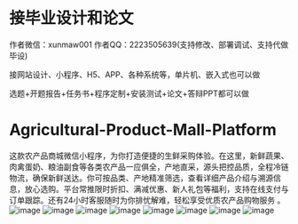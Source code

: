 # 接毕业设计和论文
作者微信：xunmaw001  作者QQ：2223505639(支持修改、部署调试、支持代做毕设)

接网站设计、小程序、H5、APP、各种系统等，单片机、嵌入式也可以做

选题+开题报告+任务书+程序定制+安装测试+论文+答辩PPT都可以做
# Agricultural-Product-Mall-Platform
这款农产品商城微信小程序，为你打造便捷的生鲜采购体验。在这里，新鲜蔬果、肉禽蛋奶、粮油副食等各类农产品一应俱全，产地直采，源头把控品质，全程冷链物流，确保新鲜送达。你可按品类、产地精准筛选，查看详细产品介绍与溯源信息，放心选购。平台常推限时折扣、满减优惠、新人礼包等福利，支持在线支付与订单跟踪。还有24小时客服随时为你排忧解难，轻松享受优质农产品购物服务 。 
![image](https://github.com/user-attachments/assets/fe909fbc-9159-4df7-b769-9c69b4026579)
![image](https://github.com/user-attachments/assets/1644f03f-34fa-410f-8152-fbf49630bbe8)
![image](https://github.com/user-attachments/assets/6a74ea63-4aed-4d04-a8dd-20f0a64a60f6)
![image](https://github.com/user-attachments/assets/4de06435-5172-4fce-b7e6-86a4584eee01)
![image](https://github.com/user-attachments/assets/58fe5845-73a5-4197-a0b3-7c234386af13)
![image](https://github.com/user-attachments/assets/ff51477c-fb24-4c79-a04c-e4e98cc3c3b4)
![image](https://github.com/user-attachments/assets/15548855-9515-447d-9a32-672af5becabe)
![image](https://github.com/user-attachments/assets/4a8a19f3-46c2-4f13-aec7-c9946f5a3d7d)
